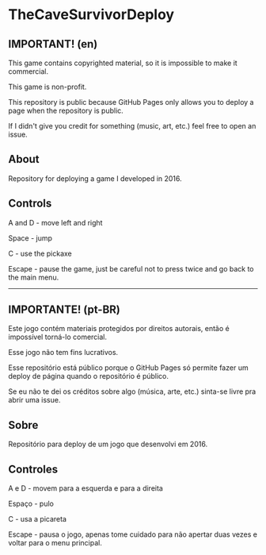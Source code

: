 # TheCaveSurvivorDeploy

## IMPORTANT! (en)

<p>This game contains copyrighted material, so it is impossible to make it commercial.</p>
<p>This game is non-profit.</p>
<p>This repository is public because GitHub Pages only allows you to deploy a page when the repository is public.</p>
<p>If I didn't give you credit for something (music, art, etc.) feel free to open an issue.</p>

## About

<p>Repository for deploying a game I developed in 2016.</p>

## Controls

<p>A and D - move left and right</p>
<p>Space - jump</p>
<p>C - use the pickaxe</p>
<p>Escape - pause the game, just be careful not to press twice and go back to the main menu.</p>

<hr/>

## IMPORTANTE! (pt-BR)

<p>Este jogo contém materiais protegidos por direitos autorais, então é impossível torná-lo comercial.</p>
<p>Esse jogo não tem fins lucrativos.</p>
<p>Esse repositório está público porque o GitHub Pages só permite fazer um deploy de página quando o repositório é público.</p>
<p>Se eu não te dei os créditos sobre algo (música, arte, etc.) sinta-se livre pra abrir uma issue.</p>

## Sobre

<p>Repositório para deploy de um jogo que desenvolvi em 2016.</p>

## Controles

<p>A e D - movem para a esquerda e para a direita</p>
<p>Espaço - pulo</p>
<p>C - usa a picareta</p>
<p>Escape - pausa o jogo, apenas tome cuidado para não apertar duas vezes e voltar para o menu principal.</p>